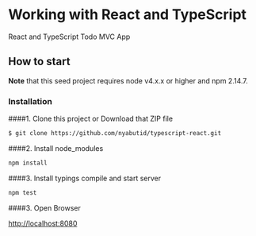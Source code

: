# Working with React and TypeScript

React and TypeScript Todo MVC App

## How to start

**Note** that this seed project requires node v4.x.x or higher and npm 2.14.7.


### Installation
####1. Clone this project or Download that ZIP file

```sh
$ git clone https://github.com/nyabutid/typescript-react.git
```

####2.  Install node_modules

```bash
npm install
```

####3.  Install typings compile and start server

```bash
npm test
```

####3.  Open Browser

<a href="http://localhost:8080">http://localhost:8080</a>